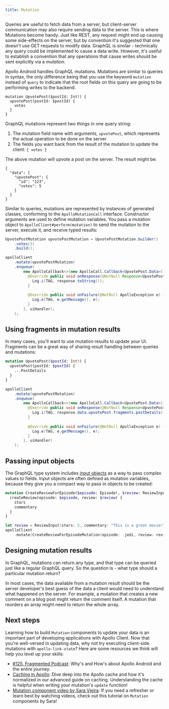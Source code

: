 ```yaml
---
title: Mutation
---
```


Queries are useful to fetch data from a server, but client-server communication may also require sending data to the server. This is where Mutations become handy.
Just like REST, any request might end up causing some side-effects on the server, but by convention it's suggested that one doesn't use GET requests to modify data. GraphQL is similar - technically any query could be implemented to cause a data write.
However, it's useful to establish a convention that any operations that cause writes should be sent explicitly via a *mutation*.

Apollo Android handles GraphQL mutations. Mutations are similar to queries in syntax, the only difference being that you use the keyword `mutation` instead of `query` to indicate that the root fields on this query are going to be performing writes to the backend.

```
mutation UpvotePost($postId: Int!) {
  upvotePost(postId: $postId) {
    votes
  }
}
```

GraphQL mutations represent two things in one query string:

1. The mutation field name with arguments, `upvotePost`, which represents the actual operation to be done on the server
2. The fields you want back from the result of the mutation to update the client: `{ votes }`

The above mutation will upvote a post on the server. The result might be:

```
{
  "data": {
    "upvotePost": {
      "id": "123",
      "votes": 5
    }
  }
}
```

Similar to queries, mutations are represented by instances of generated classes, conforming to the `ApolloMutationCall` interface. Constructor arguments are used to define mutation variables. You pass a mutation object to `ApolloClient#perform(mutation)` to send the mutation to the server, execute it, and receive typed results:

```java
UpvotePostMutation upvotePostMutation = UpvotePostMutation.builder()
    .votes(3)
    .build();

apolloClient
    .mutate(upvotePostMutation)
    .enqueue(
        new ApolloCallback<>(new ApolloCall.Callback<UpvotePost.Data>() {
          @Override public void onResponse(@NotNull Response<UpvotePost.Data> response) {
            Log.i(TAG, response.toString());
          }
        
          @Override public void onFailure(@NotNull ApolloException e) {
            Log.e(TAG, e.getMessage(), e);
          }
        }, uiHandler);
    );
```

## Using fragments in mutation results

In many cases, you'll want to use mutation results to update your UI. Fragments can be a great way of sharing result handling between queries and mutations:

```graphql
mutation UpvotePost($postId: Int!) {
  upvotePost(postId: $postId) {
    ...PostDetails
  }
}
```

```java
apolloClient
    .mutate(upvotePostMutation)
    .enqueue(
        new ApolloCallback<>(new ApolloCall.Callback<UpvotePost.Data>() {
          @Override public void onResponse(@NotNull Response<UpvotePost.Data> response) {
            Log.i(TAG, response.data.upvotePost.fragments.postDetails);
          }
        
          @Override public void onFailure(@NotNull ApolloException e) {
            Log.e(TAG, e.getMessage(), e);
          }
        }, uiHandler)
    );
```

## Passing input objects

The GraphQL type system includes [input objects](http://graphql.org/learn/schema/#input-types) as a way to pass complex values to fields. Input objects are often defined as mutation variables, because they give you a compact way to pass in objects to be created:

```graphql
mutation CreateReviewForEpisode($episode: Episode!, $review: ReviewInput!) {
  createReview(episode: $episode, review: $review) {
    stars
    commentary
  }
}
```

```swift
let review = ReviewInput(stars: 5, commentary: "This is a great movie!")
apolloClient
    .mutate(CreateReviewForEpisodeMutation(episode: .jedi, review: review))
```

## Designing mutation results

In GraphQL, mutations can return any type, and that type can be queried just like a regular GraphQL query. So the question is - what type should a particular mutation return?

In most cases, the data available from a mutation result should be the server developer's best guess of the data a client would need to understand what happened on the server. For example, a mutation that creates a new comment on a blog post might return the comment itself. A mutation that reorders an array might need to return the whole array.

## Next steps

Learning how to build `Mutation` components to update your data is an important part of developing applications with Apollo Client. Now that you're well-versed in updating data, why not try executing client-side mutations with `apollo-link-state`? Here are some resources we think will help you level up your skills:

- [#125, Fragmented Podcast](http://fragmentedpodcast.com/episodes/125/): Why's and How's about Apollo Android and the entire journey.
- [Caching in Apollo](/essentials/support-for-cached-responses/): Dive deep into the Apollo cache and how it's normalized in our advanced guide on caching. Understanding the cache is helpful when writing your mutation's `update` function!
- [Mutation component video by Sara Vieira](https://youtu.be/2SYa0F50Mb4): If you need a refresher or learn best by watching videos, check out this tutorial on `Mutation` components by Sara!
